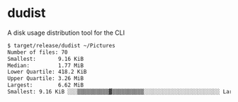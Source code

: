# dudist

A disk usage distribution tool for the CLI

```sh
$ target/release/dudist ~/Pictures
Number of files: 70
Smallest:       9.16 KiB
Median:         1.77 MiB
Lower Quartile: 418.2 KiB
Upper Quartile: 3.26 MiB
Largest:        6.62 MiB
Smallest: 9.16 KiB ░░░▒▒▒▒▒▒▒▒▒▒▓▒▒▒▒▒▒▒▒▒▒░░░░░░░░░░░░░░░░░░░░░░░░ Largest: 6.62 MiB
```
